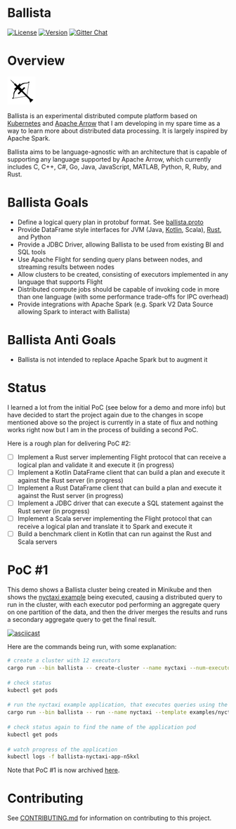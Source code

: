 # Ballista

[![License](https://img.shields.io/badge/License-Apache%202.0-blue.svg)](https://opensource.org/licenses/Apache-2.0)
[![Version](https://img.shields.io/crates/v/ballista.svg)](https://crates.io/crates/ballista)
[![Gitter Chat](https://badges.gitter.im/ballista-rs/community.svg)](https://gitter.im/ballista-rs/community?utm_source=badge&utm_medium=badge&utm_campaign=pr-badge&utm_content=badge)

# Overview

![ballista-logo](docs/images/ballista-logo-64.png)

Ballista is an experimental distributed compute platform based on [Kubernetes](https://kubernetes.io/) and [Apache Arrow](https://arrow.apache.org/) that I am developing in my spare time as a way to learn more about distributed data processing. It is largely inspired by Apache Spark.

Ballista aims to be language-agnostic with an architecture that is capable of supporting any language supported by Apache Arrow, which currently includes C, C++, C#, Go, Java, JavaScript, MATLAB, Python, R, Ruby, and Rust. 

# Ballista Goals

- Define a logical query plan in protobuf format. See [ballista.proto](proto/ballista.proto)
- Provide DataFrame style interfaces for JVM (Java, [Kotlin](jvm/client/src/main/kotlin/DataFrame.kt), Scala), [Rust](rust/src/dataframe.rs), and Python
- Provide a JDBC Driver, allowing Ballista to be used from existing BI and SQL tools
- Use Apache Flight for sending query plans between nodes, and streaming results between nodes
- Allow clusters to be created, consisting of executors implemented in any language that supports Flight
- Distributed compute jobs should be capable of invoking code in more than one language (with some performance trade-offs for IPC overhead)
- Provide integrations with Apache Spark (e.g. Spark V2 Data Source allowing Spark to interact with Ballista)

# Ballista Anti Goals

- Ballista is not intended to replace Apache Spark but to augment it

# Status

I learned a lot from the initial PoC (see below for a demo and more info) but have decided to start the project again due to the changes in scope mentioned above so the project is currently in a state of flux and nothing works right now but I am in the process of building a second PoC.

Here is a rough plan for delivering PoC #2:

- [ ] Implement a Rust server implementing Flight protocol that can receive a logical plan and validate it and execute it (in progress)
- [ ] Implement a Kotlin DataFrame client that can build a plan and execute it against the Rust server (in progress)
- [ ] Implement a Rust DataFrame client that can build a plan and execute it against the Rust server (in progress)
- [ ] Implement a JDBC driver that can execute a SQL statement against the Rust server (in progress)
- [ ] Implement a Scala server implementing the Flight protocol that can receive a logical plan and translate it to Spark and execute it
- [ ] Build a benchmark client in Kotlin that can run against the Rust and Scala servers

# PoC #1

This demo shows a Ballista cluster being created in Minikube and then shows the [nyctaxi example](examples/nyctaxi) being executed, causing a distributed query to run in the cluster, with each executor pod performing an aggregate query on one partition of the data, and then the driver merges the results and runs a secondary aggregate query to get the final result. 

[![asciicast](https://asciinema.org/a/SArI3f8PVFjgc45wHubEQQnca.svg)](https://asciinema.org/a/UCdmelZpxeACYVSeAlGHSWBRr)

Here are the commands being run, with some explanation:

```bash
# create a cluster with 12 executors
cargo run --bin ballista -- create-cluster --name nyctaxi --num-executors 12 --template examples/nyctaxi/templates/executor.yaml

# check status
kubectl get pods

# run the nyctaxi example application, that executes queries using the executors
cargo run --bin ballista -- run --name nyctaxi --template examples/nyctaxi/templates/application.yaml

# check status again to find the name of the application pod
kubectl get pods

# watch progress of the application
kubectl logs -f ballista-nyctaxi-app-n5kxl
```

Note that PoC #1 is now archived [here](archive/poc1).

# Contributing

See [CONTRIBUTING.md](CONTRIBUTING.md) for information on contributing to this project.




